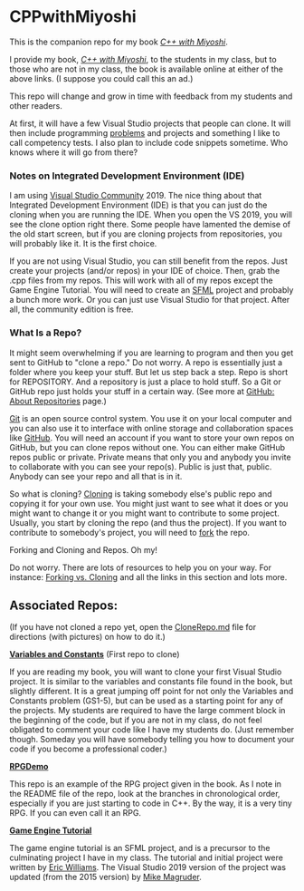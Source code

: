# CPPwithMiyoshi
This is the companion repo for my book <a href="https://amzn.to/3bQuePT" target="_blank"><i>C++ with Miyoshi</i></a>.

I provide my book, <a href="https://amzn.to/3bQuePT" target="_blank"><i>C++ with Miyoshi</i></a>, to the students in my class, but to those who are not in my class, the book is available online at either of the above links.  (I suppose you could call this an ad.)

This repo will change and grow in time with feedback from my students and other readers.

At first, it will have a few Visual Studio projects that people can clone.  It will then include programming [problems](https://github.com/MichaelTMiyoshi/CPPwithMiyoshi/tree/master/Problems) and projects and something I like to call competency tests.  I also plan to include code snippets sometime.  Who knows where it will go from there?

### Notes on Integrated Development Environment (IDE)
I am using [Visual Studio Community](https://visualstudio.microsoft.com/vs/community/) 2019. The nice thing about that Integrated Development Environment (IDE) is that you can just do the cloning when you are running the IDE. When you open the VS 2019, you will see the clone option right there. Some people have lamented the demise of the old start screen, but if you are cloning projects from repositories, you will probably like it. It is the first choice.

If you are not using Visual Studio, you can still benefit from the repos.  Just create your projects (and/or repos) in your IDE of choice.  Then, grab the .cpp files from my repos.  This will work with all of my repos except the Game Engine Tutorial.  You will need to create an [SFML](https://www.sfml-dev.org/) project and probably a bunch more work.  Or you can just use Visual Studio for that project.  After all, the community edition is free.

### What Is a Repo?

It might seem overwhelming if you are learning to program and then you get sent to GitHub to "clone a repo."  Do not worry.  A repo is essentially just a folder where you keep your stuff.  But let us step back a step.  Repo is short for REPOSITORY.  And a repository is just a place to hold stuff.  So a Git or GitHub repo just holds your stuff in a certain way.  (See more at [GitHub: About Repositories](https://help.github.com/en/github/creating-cloning-and-archiving-repositories/about-repositories) page.)

[Git](https://en.wikipedia.org/wiki/Git) is an open source control system.  You use it on your local computer and you can also use it to interface with online storage and collaboration spaces like [GitHub](https://GitHub.com/about).  You will need an account if you want to store your own repos on GitHub, but you can clone repos without one.  You can either make GitHub repos public or private.  Private means that only you and anybody you invite to collaborate with you can see your repo(s).  Public is just that, public.  Anybody can see your repo and all that is in it.

So what is cloning?  [Cloning](https://help.github.com/en/github/creating-cloning-and-archiving-repositories/cloning-a-repository) is taking somebody else's public repo and copying it for your own use.  You might just want to see what it does or you might want to change it or you might want to contribute to some project.  Usually, you start by cloning the repo (and thus the project).  If you want to contribute to somebody's project, you will need to [fork](https://help.github.com/en/github/getting-started-with-github/fork-a-repo) the repo.

Forking and Cloning and Repos.  Oh my!

Do not worry.  There are lots of resources to help you on your way.  For instance: [Forking vs. Cloning](https://github.community/t5/Support-Protips/The-difference-between-forking-and-cloning-a-repository/ba-p/1372#) and all the links in this section and lots more.

## Associated Repos:

(If you have not cloned a repo yet, open the [CloneRepo.md](https://github.com/MichaelTMiyoshi/CPPwithMiyoshi/blob/master/CloneRepo.md) file for directions (with pictures) on how to do it.)

**<a href="https://github.com/MichaelTMiyoshi/CPPwithMiyoshi-01VarsAndConsts" target="_blank">Variables and Constants</a>**  (First repo to clone)

If you are reading my book, you will want to clone your first Visual Studio project. It is similar to the variables and constants file found in the book, but slightly different.  It is a great jumping off point for not only the Variables and Constants problem (GS1-5), but can be used as a starting point for any of the projects.  My students are required to have the large comment block in the beginning of the code, but if you are not in my class, do not feel obligated to comment your code like I have my students do.  (Just remember though.  Someday you will have somebody telling you how to document your code if you become a professional coder.)

**<a href="https://github.com/MichaelTMiyoshi/RPGDemo" target="_blank">RPGDemo</a>**

This repo is an example of the RPG project given in the book.  As I note in the README file of the repo, look at the branches in chronological order, especially if you are just starting to code in C++.  By the way, it is a very tiny RPG.  If you can even call it an RPG.

**<a href="https://github.com/MichaelTMiyoshi/WilliamsGameEngineVS2019" target="_blank">Game Engine Tutorial</a>**

The game engine tutorial is an SFML project, and is a precursor to the culminating project I have in my class.  The tutorial and initial project were written by <a href="https://github.com/ericwill-msft" target="_blank">Eric Williams</a>.  The Visual Studio 2019 version of the project was updated (from the 2015 version) by <a href="https://github.com/MikeMag" target="_blank">Mike Magruder</a>.
